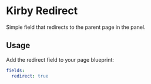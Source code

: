 # Kirby Redirect

Simple field that redirects to the parent page in the panel.

## Usage

Add the redirect field to your page blueprint:

```yml
fields:
  redirect: true
```